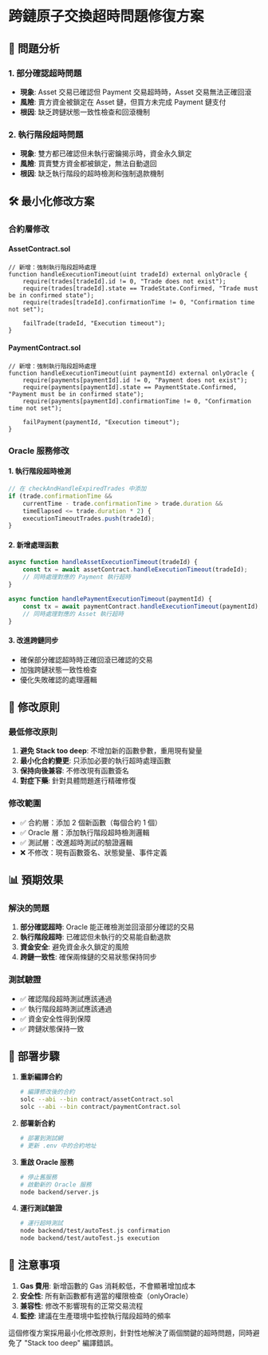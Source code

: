 # 跨鏈原子交換超時問題修復方案

## 🎯 問題分析

### 1. 部分確認超時問題
- **現象**: Asset 交易已確認但 Payment 交易超時時，Asset 交易無法正確回滾
- **風險**: 賣方資金被鎖定在 Asset 鏈，但買方未完成 Payment 鏈支付
- **根因**: 缺乏跨鏈狀態一致性檢查和回滾機制

### 2. 執行階段超時問題  
- **現象**: 雙方都已確認但未執行密鑰揭示時，資金永久鎖定
- **風險**: 買賣雙方資金都被鎖定，無法自動退回
- **根因**: 缺乏執行階段的超時檢測和強制退款機制

## 🛠️ 最小化修改方案

### 合約層修改

#### AssetContract.sol
```solidity
// 新增：強制執行階段超時處理
function handleExecutionTimeout(uint tradeId) external onlyOracle {
    require(trades[tradeId].id != 0, "Trade does not exist");
    require(trades[tradeId].state == TradeState.Confirmed, "Trade must be in confirmed state");
    require(trades[tradeId].confirmationTime != 0, "Confirmation time not set");
    
    failTrade(tradeId, "Execution timeout");
}
```

#### PaymentContract.sol
```solidity
// 新增：強制執行階段超時處理
function handleExecutionTimeout(uint paymentId) external onlyOracle {
    require(payments[paymentId].id != 0, "Payment does not exist");
    require(payments[paymentId].state == PaymentState.Confirmed, "Payment must be in confirmed state");
    require(payments[paymentId].confirmationTime != 0, "Confirmation time not set");
    
    failPayment(paymentId, "Execution timeout");
}
```

### Oracle 服務修改

#### 1. 執行階段超時檢測
```javascript
// 在 checkAndHandleExpiredTrades 中添加
if (trade.confirmationTime && 
    currentTime - trade.confirmationTime > trade.duration && 
    timeElapsed <= trade.duration * 2) {
    executionTimeoutTrades.push(tradeId);
}
```

#### 2. 新增處理函數
```javascript
async function handleAssetExecutionTimeout(tradeId) {
    const tx = await assetContract.handleExecutionTimeout(tradeId);
    // 同時處理對應的 Payment 執行超時
}

async function handlePaymentExecutionTimeout(paymentId) {
    const tx = await paymentContract.handleExecutionTimeout(paymentId);
    // 同時處理對應的 Asset 執行超時
}
```

#### 3. 改進跨鏈同步
- 確保部分確認超時時正確回滾已確認的交易
- 加強跨鏈狀態一致性檢查
- 優化失敗確認的處理邏輯

## 🔧 修改原則

### 最低修改原則
1. **避免 Stack too deep**: 不增加新的函數參數，重用現有變量
2. **最小化合約變更**: 只添加必要的執行超時處理函數
3. **保持向後兼容**: 不修改現有函數簽名
4. **對症下藥**: 針對具體問題進行精確修復

### 修改範圍
- ✅ 合約層：添加 2 個新函數（每個合約 1 個）
- ✅ Oracle 層：添加執行階段超時檢測邏輯
- ✅ 測試層：改進超時測試的驗證邏輯
- ❌ 不修改：現有函數簽名、狀態變量、事件定義

## 📊 預期效果

### 解決的問題
1. **部分確認超時**: Oracle 能正確檢測並回滾部分確認的交易
2. **執行階段超時**: 已確認但未執行的交易能自動退款
3. **資金安全**: 避免資金永久鎖定的風險
4. **跨鏈一致性**: 確保兩條鏈的交易狀態保持同步

### 測試驗證
- ✅ 確認階段超時測試應該通過
- ✅ 執行階段超時測試應該通過  
- ✅ 資金安全性得到保障
- ✅ 跨鏈狀態保持一致

## 🚀 部署步驟

1. **重新編譯合約**
   ```bash
   # 編譯修改後的合約
   solc --abi --bin contract/assetContract.sol
   solc --abi --bin contract/paymentContract.sol
   ```

2. **部署新合約**
   ```bash
   # 部署到測試網
   # 更新 .env 中的合約地址
   ```

3. **重啟 Oracle 服務**
   ```bash
   # 停止舊服務
   # 啟動新的 Oracle 服務
   node backend/server.js
   ```

4. **運行測試驗證**
   ```bash
   # 運行超時測試
   node backend/test/autoTest.js confirmation
   node backend/test/autoTest.js execution
   ```

## 📝 注意事項

1. **Gas 費用**: 新增函數的 Gas 消耗較低，不會顯著增加成本
2. **安全性**: 所有新函數都有適當的權限檢查（onlyOracle）
3. **兼容性**: 修改不影響現有的正常交易流程
4. **監控**: 建議在生產環境中監控執行階段超時的頻率

這個修復方案採用最小化修改原則，針對性地解決了兩個關鍵的超時問題，同時避免了 "Stack too deep" 編譯錯誤。 